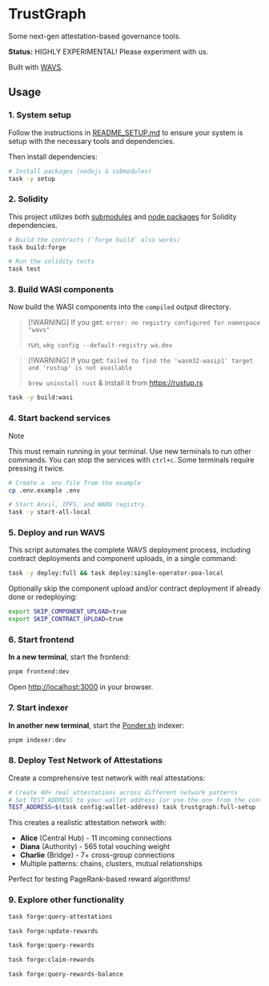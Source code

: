 # TrustGraph

Some next-gen attestation-based governance tools.

**Status:** HIGHLY EXPERIMENTAL! Please experiment with us.

Built with [WAVS](https://wavs.xyz).

## Usage

### 1. System setup

Follow the instructions in [README_SETUP.md](./README_SETUP.md) to ensure your system is setup with the necessary tools and dependencies.

Then install dependencies:

```bash
# Install packages (nodejs & submodules)
task -y setup
```

### 2. Solidity

This project utilizes both [submodules](./.gitmodules) and [node packages](./package.json) for Solidity dependencies.

```bash
# Build the contracts (`forge build` also works)
task build:forge

# Run the solidity tests
task test
```

### 3. Build WASI components

Now build the WASI components into the `compiled` output directory.

> \[!WARNING]
> If you get: `error: no registry configured for namespace "wavs"`
>
> run, `wkg config --default-registry wa.dev`

> \[!WARNING]
> If you get: `failed to find the 'wasm32-wasip1' target and 'rustup' is not available`
>
> `brew uninstall rust` & install it from <https://rustup.rs>

```bash
task -y build:wasi
```

### 4. Start backend services

> [!NOTE]
> This must remain running in your terminal. Use new terminals to run other commands. You can stop the services with `ctrl+c`. Some terminals require pressing it twice.

```bash docci-background docci-delay-after=5
# Create a .env file from the example
cp .env.example .env

# Start Anvil, IPFS, and WARG registry.
task -y start-all-local
```

### 5. Deploy and run WAVS

This script automates the complete WAVS deployment process, including contract deployments and component uploads, in a single command:

```bash
task -y deploy:full && task deploy:single-operator-poa-local
```

Optionally skip the component upload and/or contract deployment if already done or redeploying:

```bash docci-ignore
export SKIP_COMPONENT_UPLOAD=true
export SKIP_CONTRACT_UPLOAD=true
```

### 6. Start frontend

**In a new terminal**, start the frontend:

```bash
pnpm frontend:dev
```

Open [http://localhost:3000](http://localhost:3000) in your browser.

### 7. Start indexer

**In another new terminal**, start the [Ponder.sh](https://ponder.sh) indexer:

```bash
pnpm indexer:dev
```

### 8. Deploy Test Network of Attestations

Create a comprehensive test network with real attestations:

```bash
# Create 40+ real attestations across different network patterns
# Set TEST_ADDRESS to your wallet address (or use the one from the config)
TEST_ADDRESS=$(task config:wallet-address) task trustgraph:full-setup
```

This creates a realistic attestation network with:

- **Alice** (Central Hub) - 11 incoming connections
- **Diana** (Authority) - 565 total vouching weight
- **Charlie** (Bridge) - 7+ cross-group connections
- Multiple patterns: chains, clusters, mutual relationships

Perfect for testing PageRank-based reward algorithms!

### 9. Explore other functionality

```bash
task forge:query-attestations

task forge:update-rewards

task forge:query-rewards

task forge:claim-rewards

task forge:query-rewards-balance
```
